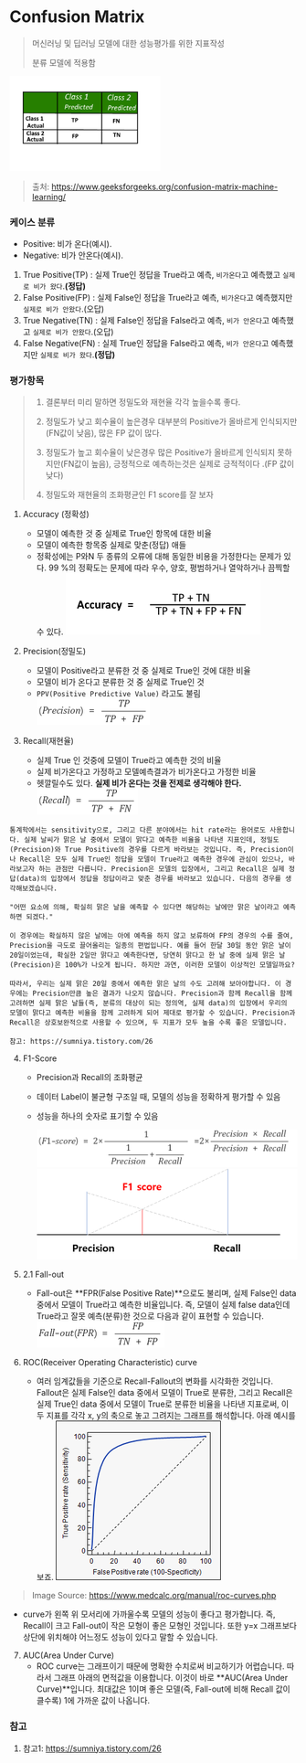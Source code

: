 # Confusion Matrix

> 머신러닝 및 딥러닝 모델에 대한 성능평가를 위한 지표작성
>
> 분류 모델에 적용함

<img src="images/Confusion_Matrix_4.png" alt="img" style="zoom: 70%;" />

> 출처: https://www.geeksforgeeks.org/confusion-matrix-machine-learning/

### 케이스 분류

- Positive: 비가 온다(예시).
- Negative: 비가 안온다(예시).

1. True Positive(TP) : 실제 True인 정답을 True라고 예측, `비가온다`고 예측했고 `실제로 비가 왔다`.**(정답)**
2. False Positive(FP) : 실제 False인 정답을 True라고 예측, `비가온다`고 예측했지만 `실제로 비가 안왔다`.(오답)
3. True Negative(TN) : 실제 False인 정답을 False라고 예측, `비가 안온다`고 예측했고 `실제로 비가 안왔다`.(오답)
4. False Negative(FN) : 실제 True인 정답을 False라고 예측, `비가 안온다`고 예측했지만 `실제로 비가 왔다`.**(정답)**



### 평가항목

> 1. 결론부터 미리 말하면 정밀도와 재현율 각각 높을수록 좋다.
>
> 2. 정밀도가 낮고 회수율이 높은경우 대부분의 Positive가 올바르게 인식되지만(FN값이 낮음), 많은 FP 값이 많다.
> 3. 정밀도가 높고 회수율이 낮은경우 많은 Positive가 올바르게 인식되지 못하지만(FN값이 높음), 긍정적으로 예측하는것은 실제로 긍적적이다 .(FP 값이 낮다)
>
> 3. 정밀도와 재현율의 조화평균인 F1 score를 잘 보자

1. Accuracy (정확성)

   - 모델이 예측한 것 중 실제로 True인 항목에 대한 비율
   - 모델이 예측한 항목중 실제로 맞춘(정답) 애들
   - 정확성에는  P와N 두 종류의 오류에 대해 동일한 비용을 가정한다는 문제가 있다. 99 %의 정확도는 문제에 따라 우수, 양호, 평범하거나 열악하거나 끔찍할 수 있다.
   ![Confusion_Matrix_3](images/Confusion_Matrix_3.png)
   
2. Precision(정밀도)
   - 모델이 Positive라고 분류한 것 중 실제로 True인 것에 대한 비율
   - 모델이 비가 온다고 분류한 것 중 실제로 True인 것
   - `PPV(Positive Predictive Value)` 라고도 불림
   ![Confusion_Matrix_1](images/Confusion_Matrix_1.png)
   
3. Recall(재현율)
   - 실제 True 인 것중에 모델이 True라고 예측한 것의 비율
   - 실제 비가온다고 가정하고 모델예측결과가 비가온다고 가정한 비율
   - 헷깔릴수도 있다. **실제 비가 온다는 것을 전제로 생각해야 한다.**
   ![Confusion_Matrix_2](images/Confusion_Matrix_2.png)

```
통계학에서는 sensitivity으로, 그리고 다른 분야에서는 hit rate라는 용어로도 사용합니다. 실제 날씨가 맑은 날 중에서 모델이 맑다고 예측한 비율을 나타낸 지표인데, 정밀도(Precision)와 True Positive의 경우를 다르게 바라보는 것입니다. 즉, Precision이나 Recall은 모두 실제 True인 정답을 모델이 True라고 예측한 경우에 관심이 있으나, 바라보고자 하는 관점만 다릅니다. Precision은 모델의 입장에서, 그리고 Recall은 실제 정답(data)의 입장에서 정답을 정답이라고 맞춘 경우를 바라보고 있습니다. 다음의 경우를 생각해보겠습니다.

"어떤 요소에 의해, 확실히 맑은 날을 예측할 수 있다면 해당하는 날에만 맑은 날이라고 예측하면 되겠다."

이 경우에는 확실하지 않은 날에는 아에 예측을 하지 않고 보류하여 FP의 경우의 수를 줄여, Precision을 극도로 끌어올리는 일종의 편법입니다. 예를 들어 한달 30일 동안 맑은 날이 20일이었는데, 확실한 2일만 맑다고 예측한다면, 당연히 맑다고 한 날 중에 실제 맑은 날(Precision)은 100%가 나오게 됩니다. 하지만 과연, 이러한 모델이 이상적인 모델일까요?

따라서, 우리는 실제 맑은 20일 중에서 예측한 맑은 날의 수도 고려해 보아야합니다. 이 경우에는 Precision만큼 높은 결과가 나오지 않습니다. Precision과 함께 Recall을 함께 고려하면 실제 맑은 날들(즉, 분류의 대상이 되는 정의역, 실제 data)의 입장에서 우리의 모델이 맑다고 예측한 비율을 함께 고려하게 되어 제대로 평가할 수 있습니다. Precision과 Recall은 상호보완적으로 사용할 수 있으며, 두 지표가 모두 높을 수록 좋은 모델입니다.

참고: https://sumniya.tistory.com/26
```





4. F1-Score

   - Precision과 Recall의 조화평균

   - 데이터 Label이 불균형 구조일 때, 모델의 성능을 정확하게 평가할 수 있음
   
   - 성능을 하나의 숫자로 표기할 수 있음
   
     ![Confusion_Matrix_5](images/Confusion_Matrix_5.png)
     ![Confusion_Matrix_7](images/Confusion_Matrix_7.png)





5. 2.1 Fall-out
   - Fall-out은 **FPR(False Positive Rate)**으로도 불리며, 실제 False인 data 중에서 모델이 True라고 예측한 비율입니다. 즉, 모델이 실제 false data인데 True라고 잘못 예측(분류)한 것으로 다음과 같이 표현할 수 있습니다.
   ![img](images/9940C44C5BE139F21C.png)

6. ROC(Receiver Operating Characteristic) curve
   - 여러 임계값들을 기준으로 Recall-Fallout의 변화를 시각화한 것입니다. Fallout은 실제 False인 data 중에서 모델이 True로 분류한, 그리고 Recall은 실제 True인 data 중에서 모델이 True로 분류한 비율을 나타낸 지표로써, 이 두 지표를 각각 x, y의 축으로 놓고 그려지는 그래프를 해석합니다. 아래 예시를 보죠.
   ![img](images/99B70D3E5BE144CF15.png)
   
> Image Source: https://www.medcalc.org/manual/roc-curves.php

   - curve가 왼쪽 위 모서리에 가까울수록 모델의 성능이 좋다고 평가합니다. 즉, Recall이 크고 Fall-out이 작은 모형이 좋은 모형인 것입니다. 또한 y=x 그래프보다 상단에 위치해야 어느정도 성능이 있다고 말할 수 있습니다.

7. AUC(Area Under Curve)
   - ROC curve는 그래프이기 때문에 명확한 수치로써 비교하기가 어렵습니다. 따라서 그래프 아래의 면적값을 이용합니다. 이것이 바로 **AUC(Area Under Curve)**입니다. 최대값은 1이며 좋은 모델(즉, Fall-out에 비해 Recall 값이 클수록) 1에 가까운 값이 나옵니다.



### 참고

1. 참고1: https://sumniya.tistory.com/26